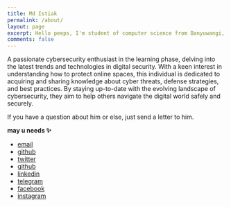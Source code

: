 ```yaml
---
title: Md Istiak
permalink: /about/
layout: page
excerpt: Hello peeps, I'm student of computer science from Banyuwangi, living in Jogjakarta. This blog for documentation about my programming journey, running on jekyll, hosting on netlify and using my own simple theme.
comments: false
---
```

A passionate cybersecurity enthusiast in the learning phase, delving into the latest trends and technologies in digital security. With a keen interest in understanding how to protect online spaces, this individual is dedicated to acquiring and sharing knowledge about cyber threats, defense strategies, and best practices. By staying up-to-date with the evolving landscape of cybersecurity, they aim to help others navigate the digital world safely and securely.

If you have a question about him or else, just send a letter to him.

<!-- You can [report](http://github.com/piharpi/jekyll-klise/issues/new) if there is an broken link(s) or somethings else. -->

**may u needs ✨**

- <a href="mailto:contact.alphaistiak@gmail.com" target="_blank" rel="noopener">email</a>
- <a href="https://github.com/0xistiak" target="_blank" rel="noopener">github</a>
- <a href="https://x.com/0xistiak" target="_blank" rel="noopener">twitter</a>
- <a href="https://github.com/0xistiak" target="_blank" rel="noopener">github</a>
- <a href="https://www.linkedin.com/in/0xistiak" target="_blank" rel="noopener">linkedin</a>
- <a href="https://t.me/Oxistiak" target="_blank" rel="noopener">telegram</a>
- <a href="https://www.facebook.com/0xistiak" target="_blank" rel="noopener">facebook</a>
- <a href="https://www.instagram.com/0xistiak" target="_blank" rel="noopener">instagram</a>
